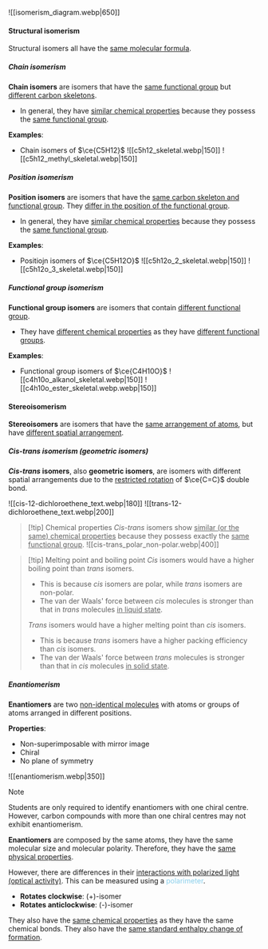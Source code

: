 ![[isomerism_diagram.webp|650]]

#### Structural isomerism
Structural isomers all have the <u>same molecular formula</u>.

##### Chain isomerism
**Chain isomers** are isomers that have the <u>same functional group</u> but <u>different carbon skeletons</u>.
- In general, they have <u>similar chemical properties</u> because they possess the <u>same functional group</u>.

**Examples**:
- Chain isomers of $\ce{C5H12}$
  ![[c5h12_skeletal.webp|150]] ![[c5h12_methyl_skeletal.webp|150]]

##### Position isomerism
**Position isomers** are isomers that have the <u>same carbon skeleton and functional group</u>. They <u>differ in the position of the functional group</u>.
- In general, they have <u>similar chemical properties</u> because they possess the <u>same functional group</u>.

**Examples**:
- Positiojn isomers of $\ce{C5H12O}$
  ![[c5h12o_2_skeletal.webp|150]] ![[c5h12o_3_skeletal.webp|150]]

##### Functional group isomerism
**Functional group isomers** are isomers that contain <u>different functional group</u>.
- They have <u>different chemical properties</u> as they have <u>different functional groups</u>.

**Examples**:
- Functional group isomers of $\ce{C4H10O}$
  ![[c4h10o_alkanol_skeletal.webp|150]] ![[c4h10o_ester_skeletal.webp.webp|150]]

#### Stereoisomerism
**Stereoisomers** are isomers that have the <u>same arrangement of atoms</u>, but have <u>different spatial arrangement</u>.

##### *Cis-trans* isomerism (geometric isomers)
***Cis-trans* isomers**, also **geometric isomers**, are isomers with different spatial arrangements due to the <u>restricted rotation</u> of $\ce{C=C}$ double bond.

![[cis-12-dichloroethene_text.webp|180]] ![[trans-12-dichloroethene_text.webp|200]]

> [!tip] Chemical properties
> *Cis-trans* isomers show <u>similar (or the same) chemical properties</u> because they possess exactly the <u>same functional group</u>.
> ![[cis-trans_polar_non-polar.webp|400]]

> [!tip] Melting point and boiling point
> *Cis* isomers would have a higher boiling point than *trans* isomers.
> - This is because *cis* isomers are polar, while *trans* isomers are non-polar.
> - The van der Waals' force between *cis* molecules is stronger than that in *trans* molecules <u>in liquid state</u>.
> 
> *Trans* isomers would have a higher melting point than *cis* isomers.
> - This is because *trans* isomers have a higher packing efficiency than *cis* isomers.
> - The van der Waals' force between *trans* molecules is stronger than that in *cis* molecules <u>in solid state</u>.

##### Enantiomerism
**Enantiomers** are two <u>non-identical molecules</u> with atoms or groups of atoms arranged in different positions.

**Properties**:
- Non-superimposable with mirror image
- Chiral
- No plane of symmetry

![[enantiomerism.webp|350]]

> [!note]
> Students are only required to identify enantiomers with one chiral centre. However, carbon compounds with more than one chiral centres may not exhibit enantiomerism.

**Enantiomers** are composed by the same atoms, they have the same molecular size and molecular polarity. Therefore, they have the <u>same physical properties</u>.

However, there are differences in their <u>interactions with polarized light (optical activity)</u>. This can be measured using a <span style="color: skyblue">polarimeter</span>.
- **Rotates clockwise**: (+)-isomer
- **Rotates anticlockwise**: (-)-isomer

They also have the <u>same chemical properties</u> as they have the same chemical bonds. They also have the <u>same standard enthalpy change of formation</u>.

